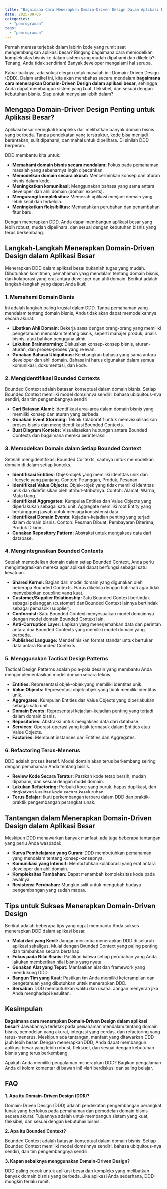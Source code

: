 ```yaml
---
title: "Bagaimana Cara Menerapkan Domain-Driven Design Dalam Aplikasi Besar?"
date: 2025-08-06
categories: 
  - "pemrograman"
tags: 
  - "pemrograman"
---
```


Pernah merasa terjebak dalam labirin kode yang rumit saat mengembangkan aplikasi besar? Bingung bagaimana cara memodelkan kompleksitas bisnis ke dalam sistem yang mudah dipahami dan dikelola? Tenang, Anda tidak sendirian! Banyak developer mengalami hal serupa.

Kabar baiknya, ada solusi elegan untuk masalah ini: Domain-Driven Design (DDD). Dalam artikel ini, kita akan membahas secara mendalam **bagaimana cara menerapkan Domain-Driven Design dalam aplikasi besar**, sehingga Anda dapat membangun sistem yang kuat, fleksibel, dan sesuai dengan kebutuhan bisnis. Siap untuk menyelam lebih dalam?

## Mengapa Domain-Driven Design Penting untuk Aplikasi Besar?

Aplikasi besar seringkali kompleks dan melibatkan banyak domain bisnis yang berbeda. Tanpa pendekatan yang terstruktur, kode bisa menjadi berantakan, sulit dipahami, dan mahal untuk dipelihara. Di sinilah DDD berperan.

DDD membantu kita untuk:

- **Memahami domain bisnis secara mendalam:** Fokus pada pemahaman masalah yang sebenarnya ingin dipecahkan.
- **Memodelkan domain secara akurat:** Mencerminkan konsep dan aturan bisnis dalam kode.
- **Meningkatkan komunikasi:** Menggunakan bahasa yang sama antara developer dan ahli domain (domain experts).
- **Mengurangi kompleksitas:** Memecah aplikasi menjadi domain yang lebih kecil dan terkelola.
- **Meningkatkan fleksibilitas:** Memudahkan perubahan dan penambahan fitur baru.

Dengan menerapkan DDD, Anda dapat membangun aplikasi besar yang lebih robust, mudah dipelihara, dan sesuai dengan kebutuhan bisnis yang terus berkembang.

## Langkah-Langkah Menerapkan Domain-Driven Design dalam Aplikasi Besar

Menerapkan DDD dalam aplikasi besar bukanlah tugas yang mudah. Dibutuhkan komitmen, pemahaman yang mendalam tentang domain bisnis, dan kolaborasi yang erat antara developer dan ahli domain. Berikut adalah langkah-langkah yang dapat Anda ikuti:

### 1\. Memahami Domain Bisnis

Ini adalah langkah paling krusial dalam DDD. Tanpa pemahaman yang mendalam tentang domain bisnis, Anda tidak akan dapat memodelkannya secara akurat.

- **Libatkan Ahli Domain:** Bekerja sama dengan orang-orang yang memiliki pengetahuan mendalam tentang bisnis, seperti manajer produk, analis bisnis, atau bahkan pengguna akhir.
- **Lakukan Brainstorming:** Diskusikan konsep-konsep bisnis, aturan-aturan, dan proses-proses yang relevan.
- **Gunakan Bahasa Ubiquitous:** Kembangkan bahasa yang sama antara developer dan ahli domain. Bahasa ini harus digunakan dalam semua komunikasi, dokumentasi, dan kode.

### 2\. Mengidentifikasi Bounded Contexts

Bounded Context adalah batasan konseptual dalam domain bisnis. Setiap Bounded Context memiliki model domainnya sendiri, bahasa ubiquitous-nya sendiri, dan tim pengembangnya sendiri.

- **Cari Batasan Alami:** Identifikasi area-area dalam domain bisnis yang memiliki konsep dan aturan yang berbeda.
- **Gunakan Event Storming:** Teknik kolaboratif untuk memvisualisasikan proses bisnis dan mengidentifikasi Bounded Contexts.
- **Buat Diagram Konteks:** Visualisasikan hubungan antara Bounded Contexts dan bagaimana mereka berinteraksi.

### 3\. Memodelkan Domain dalam Setiap Bounded Context

Setelah mengidentifikasi Bounded Contexts, saatnya untuk memodelkan domain di dalam setiap konteks.

- **Identifikasi Entities:** Objek-objek yang memiliki identitas unik dan lifecycle yang panjang. Contoh: Pelanggan, Produk, Pesanan.
- **Identifikasi Value Objects:** Objek-objek yang tidak memiliki identitas unik dan didefinisikan oleh atribut-atributnya. Contoh: Alamat, Warna, Mata Uang.
- **Identifikasi Aggregates:** Kumpulan Entities dan Value Objects yang diperlakukan sebagai satu unit. Aggregate memiliki root Entity yang bertanggung jawab untuk menjaga konsistensi data.
- **Identifikasi Domain Events:** Kejadian-kejadian penting yang terjadi dalam domain bisnis. Contoh: Pesanan Dibuat, Pembayaran Diterima, Produk Dikirim.
- **Gunakan Repository Pattern:** Abstraksi untuk mengakses data dari database.

### 4\. Mengintegrasikan Bounded Contexts

Setelah memodelkan domain dalam setiap Bounded Context, Anda perlu mengintegrasikan mereka agar aplikasi dapat berfungsi sebagai satu kesatuan.

- **Shared Kernel:** Bagian dari model domain yang digunakan oleh beberapa Bounded Contexts. Harus dikelola dengan hati-hati agar tidak menyebabkan coupling yang kuat.
- **Customer/Supplier Relationship:** Satu Bounded Context bertindak sebagai pelanggan (customer) dan Bounded Context lainnya bertindak sebagai pemasok (supplier).
- **Conformist:** Satu Bounded Context menyesuaikan model domainnya dengan model domain Bounded Context lain.
- **Anti-Corruption Layer:** Lapisan yang menerjemahkan data dan perintah antara dua Bounded Contexts yang memiliki model domain yang berbeda.
- **Published Language:** Mendefinisikan format standar untuk bertukar data antara Bounded Contexts.

### 5\. Menggunakan Tactical Design Patterns

Tactical Design Patterns adalah pola-pola desain yang membantu Anda mengimplementasikan model domain secara teknis.

- **Entities:** Representasi objek-objek yang memiliki identitas unik.
- **Value Objects:** Representasi objek-objek yang tidak memiliki identitas unik.
- **Aggregates:** Kumpulan Entities dan Value Objects yang diperlakukan sebagai satu unit.
- **Domain Events:** Representasi kejadian-kejadian penting yang terjadi dalam domain bisnis.
- **Repositories:** Abstraksi untuk mengakses data dari database.
- **Services:** Operasi-operasi yang tidak termasuk dalam Entities atau Value Objects.
- **Factories:** Membuat instances dari Entities dan Aggregates.

### 6\. Refactoring Terus-Menerus

DDD adalah proses iteratif. Model domain akan terus berkembang seiring dengan pemahaman Anda tentang bisnis.

- **Review Kode Secara Teratur:** Pastikan kode tetap bersih, mudah dipahami, dan sesuai dengan model domain.
- **Lakukan Refactoring:** Perbaiki kode yang buruk, hapus duplikasi, dan tingkatkan kualitas kode secara keseluruhan.
- **Terus Belajar:** Ikuti perkembangan terbaru dalam DDD dan praktik-praktik pengembangan perangkat lunak.

## Tantangan dalam Menerapkan Domain-Driven Design dalam Aplikasi Besar

Meskipun DDD menawarkan banyak manfaat, ada juga beberapa tantangan yang perlu Anda waspadai:

- **Kurva Pembelajaran yang Curam:** DDD membutuhkan pemahaman yang mendalam tentang konsep-konsepnya.
- **Komunikasi yang Intensif:** Membutuhkan kolaborasi yang erat antara developer dan ahli domain.
- **Kompleksitas Tambahan:** Dapat menambah kompleksitas kode pada awalnya.
- **Resistensi Perubahan:** Mungkin sulit untuk mengubah budaya pengembangan yang sudah mapan.

## Tips untuk Sukses Menerapkan Domain-Driven Design

Berikut adalah beberapa tips yang dapat membantu Anda sukses menerapkan DDD dalam aplikasi besar:

- **Mulai dari yang Kecil:** Jangan mencoba menerapkan DDD di seluruh aplikasi sekaligus. Mulai dengan Bounded Context yang paling penting dan tambahkan secara bertahap.
- **Fokus pada Nilai Bisnis:** Pastikan bahwa setiap perubahan yang Anda lakukan memberikan nilai bisnis yang nyata.
- **Gunakan Alat yang Tepat:** Manfaatkan alat dan framework yang mendukung DDD.
- **Bangun Tim yang Kuat:** Pastikan tim Anda memiliki keterampilan dan pengetahuan yang dibutuhkan untuk menerapkan DDD.
- **Bersabar:** DDD membutuhkan waktu dan usaha. Jangan menyerah jika Anda menghadapi kesulitan.

## Kesimpulan

**Bagaimana cara menerapkan Domain-Driven Design dalam aplikasi besar?** Jawabannya terletak pada pemahaman mendalam tentang domain bisnis, pemodelan yang akurat, integrasi yang cerdas, dan refactoring yang terus-menerus. Meskipun ada tantangan, manfaat yang ditawarkan DDD jauh lebih besar. Dengan menerapkan DDD, Anda dapat membangun aplikasi besar yang lebih robust, fleksibel, dan sesuai dengan kebutuhan bisnis yang terus berkembang.

Apakah Anda memiliki pengalaman menerapkan DDD? Bagikan pengalaman Anda di kolom komentar di bawah ini! Mari berdiskusi dan saling belajar.

## FAQ

**1\. Apa itu Domain-Driven Design (DDD)?**

Domain-Driven Design (DDD) adalah pendekatan pengembangan perangkat lunak yang berfokus pada pemahaman dan pemodelan domain bisnis secara akurat. Tujuannya adalah untuk membangun sistem yang kuat, fleksibel, dan sesuai dengan kebutuhan bisnis.

**2\. Apa itu Bounded Context?**

Bounded Context adalah batasan konseptual dalam domain bisnis. Setiap Bounded Context memiliki model domainnya sendiri, bahasa ubiquitous-nya sendiri, dan tim pengembangnya sendiri.

**3\. Kapan sebaiknya menggunakan Domain-Driven Design?**

DDD paling cocok untuk aplikasi besar dan kompleks yang melibatkan banyak domain bisnis yang berbeda. Jika aplikasi Anda sederhana, DDD mungkin terlalu rumit.
